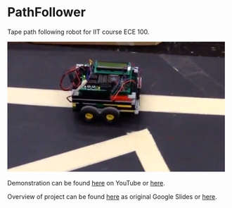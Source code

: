 # PathFollower

Tape path following robot for IIT course ECE 100.

![robot](/robot.PNG)

Demonstration can be found [here](https://youtu.be/HxrFgPAVFoU) on YouTube or [here](/robot.MOV).

Overview of project can be found [here](https://docs.google.com/presentation/d/1UD-Vw552g-KX7nbAbUbgDpI6YeiZI0hpe_SKOdmNsNc/edit?usp=sharing) as original Google Slides or [here](/overview.pdf).
